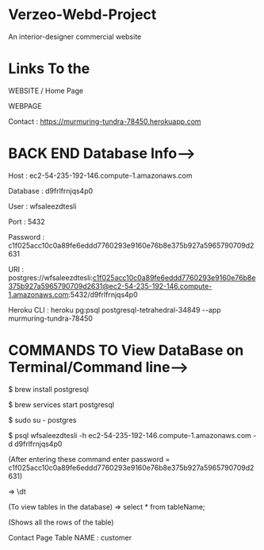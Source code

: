 # Verzeo-Webd-Project
An interior-designer commercial website

# Links To the 

WEBSITE / Home Page


WEBPAGE

Contact : https://murmuring-tundra-78450.herokuapp.com

# BACK END Database Info-->

Host : ec2-54-235-192-146.compute-1.amazonaws.com

Database : d9frlfrnjqs4p0

User : wfsaleezdtesli

Port : 5432

Password : c1f025acc10c0a89fe6eddd7760293e9160e76b8e375b927a5965790709d2631

URI : postgres://wfsaleezdtesli:c1f025acc10c0a89fe6eddd7760293e9160e76b8e375b927a5965790709d2631@ec2-54-235-192-146.compute-1.amazonaws.com:5432/d9frlfrnjqs4p0

Heroku CLI : heroku pg:psql postgresql-tetrahedral-34849 --app murmuring-tundra-78450

# COMMANDS TO View DataBase on Terminal/Command line-->
$ brew install postgresql

$ brew services start postgresql

$ sudo su - postgres

$ psql wfsaleezdtesli -h ec2-54-235-192-146.compute-1.amazonaws.com -d d9frlfrnjqs4p0

(After entering these command enter password = c1f025acc10c0a89fe6eddd7760293e9160e76b8e375b927a5965790709d2631)

=> \dt

(To view tables in the database)
=> select * from tableName;

(Shows all the rows of the table)

Contact Page Table NAME : customer
